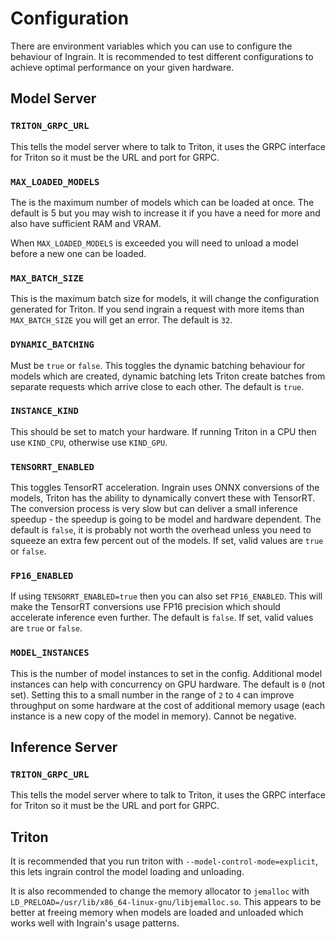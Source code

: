 # Configuration

There are environment variables which you can use to configure the behaviour of Ingrain. It is recommended to test different configurations to achieve optimal performance on your given hardware.

## Model Server

### `TRITON_GRPC_URL`

This tells the model server where to talk to Triton, it uses the GRPC interface for Triton so it must be the URL and port for GRPC.

### `MAX_LOADED_MODELS`

The is the maximum number of models which can be loaded at once. The default is 5 but you may wish to increase it if you have a need for more and also have sufficient RAM and VRAM.

When `MAX_LOADED_MODELS` is exceeded you will need to unload a model before a new one can be loaded.

### `MAX_BATCH_SIZE`

This is the maximum batch size for models, it will change the configuration generated for Triton. If you send ingrain a request with more items than `MAX_BATCH_SIZE` you will get an error. The default is `32`.

### `DYNAMIC_BATCHING`

Must be `true` or `false`. This toggles the dynamic batching behaviour for models which are created, dynamic batching lets Triton create batches from separate requests which arrive close to each other. The default is `true`.

### `INSTANCE_KIND`

This should be set to match your hardware. If running Triton in a CPU then use `KIND_CPU`, otherwise use `KIND_GPU`.

### `TENSORRT_ENABLED`

This toggles TensorRT acceleration. Ingrain uses ONNX conversions of the models, Triton has the ability to dynamically convert these with TensorRT. The conversion process is very slow but can deliver a small inference speedup - the speedup is going to be model and hardware dependent. The default is `false`, it is probably not worth the overhead unless you need to squeeze an extra few percent out of the models. If set, valid values are `true` or `false`.

### `FP16_ENABLED`

If using `TENSORRT_ENABLED=true` then you can also set `FP16_ENABLED`. This will make the TensorRT conversions use FP16 precision which should accelerate inference even further. The default is `false`. If set, valid values are `true` or `false`.

### `MODEL_INSTANCES`

This is the number of model instances to set in the config. Additional model instances can help with concurrency on GPU hardware. The default is `0` (not set). Setting this to a small number in the range of `2` to `4` can improve throughput on some hardware at the cost of additional memory usage (each instance is a new copy of the model in memory). Cannot be negative.

## Inference Server

### `TRITON_GRPC_URL`

This tells the model server where to talk to Triton, it uses the GRPC interface for Triton so it must be the URL and port for GRPC.

## Triton

It is recommended that you run triton with `--model-control-mode=explicit`, this lets ingrain control the model loading and unloading.

It is also recommended to change the memory allocator to `jemalloc` with `LD_PRELOAD=/usr/lib/x86_64-linux-gnu/libjemalloc.so`. This appears to be better at freeing memory when models are loaded and unloaded which works well with Ingrain's usage patterns.